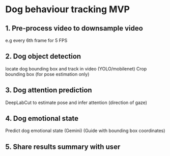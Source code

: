 # Dog behaviour tracking MVP

## 1. Pre-process video to downsample video
e.g every 6th frame for 5 FPS

## 2. Dog object detection 
locate dog bounding box and track in video (YOLO/mobilenet)
Crop bounding box (for pose estimation only)

## 3. Dog attention prediction
DeepLabCut to estimate pose and infer attention (direction of gaze)

## 4. Dog emotional state
Predict dog emotional state (Gemini)
(Guide with bounding box coordinates)

## 5. Share results summary with user
